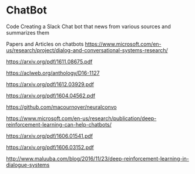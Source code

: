 # ChatBot
Code
Creating a Slack Chat bot that news from various sources and summarizes them

Papers and Articles on chatbots
https://www.microsoft.com/en-us/research/project/dialog-and-conversational-systems-research/

https://arxiv.org/pdf/1611.08675.pdf

https://aclweb.org/anthology/D16-1127

https://arxiv.org/pdf/1612.03929.pdf 

https://arxiv.org/pdf/1604.04562.pdf

https://github.com/macournoyer/neuralconvo

https://www.microsoft.com/en-us/research/publication/deep-reinforcement-learning-can-help-chatbots/

https://arxiv.org/pdf/1606.01541.pdf

https://arxiv.org/pdf/1606.03152.pdf

http://www.maluuba.com/blog/2016/11/23/deep-reinforcement-learning-in-dialogue-systems


